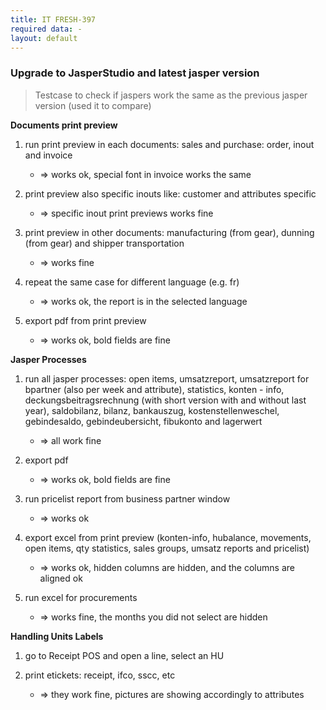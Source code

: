 ```yaml
---
title: IT FRESH-397
required data: -
layout: default
---
```


### Upgrade to JasperStudio and latest jasper version
> Testcase to check if jaspers work the same as the previous jasper version (used it to compare)

**Documents print preview**

1. run print preview in each documents: sales and purchase: order, inout and invoice
	* => works ok, special font in invoice works the same
	
2. print preview also specific inouts like: customer and attributes specific
	* => specific inout print previews works fine
	
3. print preview in other documents: manufacturing (from gear), dunning (from gear) and shipper transportation 
	* => works fine
	
4. repeat the same case for different language (e.g. fr)
	* => works ok, the report is in the selected language
	
5. export pdf from print preview 
	* => works ok, bold fields are fine

**Jasper Processes**

1. run all jasper processes: open items, umsatzreport, umsatzreport for bpartner (also per week and attribute), statistics, konten - info, deckungsbeitragsrechnung (with short version with and without last year), saldobilanz, bilanz, bankauszug, kostenstellenweschel, gebindesaldo, gebindeubersicht, fibukonto and lagerwert
	* => all work fine
	
2. export pdf 
	* => works ok, bold fields are fine

3. run pricelist report from business partner window
	* => works ok

4. export excel from print preview (konten-info, hubalance, movements, open items, qty statistics, sales groups, umsatz reports and pricelist)
	* => works ok, hidden columns are hidden, and the columns are aligned ok

5. run excel for procurements 
	* => works fine, the months you did not select are hidden 

**Handling Units Labels**

1. go to Receipt POS and open a line, select an HU

2. print etickets: receipt, ifco, sscc, etc
	* => they work fine, pictures are showing accordingly to attributes